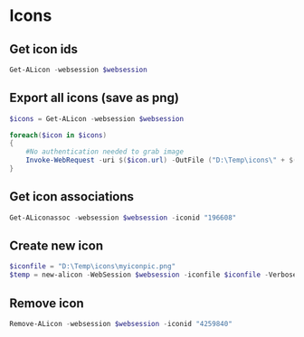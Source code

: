 # Icons

## Get icon ids

```powershell
Get-ALicon -websession $websession
```

## Export all icons (save as png)

```powershell
$icons = Get-ALicon -websession $websession

foreach($icon in $icons)
{
    #No authentication needed to grab image
    Invoke-WebRequest -uri $($icon.url) -OutFile ("D:\Temp\icons\" + $($icon.iconid)+".png")
}
```

## Get icon associations

```powershell
Get-ALiconassoc -websession $websession -iconid "196608"
```

## Create new icon

```powershell
$iconfile = "D:\Temp\icons\myiconpic.png"
$temp = new-alicon -WebSession $websession -iconfile $iconfile -Verbose
```

## Remove icon

```powershell
Remove-ALicon -websession $websession -iconid "4259840"
```